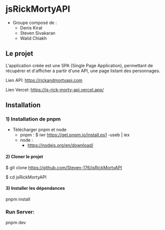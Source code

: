 # jsRickMortyAPI

- Groupe composé de :
    - Denis Kirat
    - Steven Sivakaran
    - Walid Chiakh

## Le projet

L'application créée est une SPA (Single Page Application), permettant de récupérer et d'afficher à partir d'une API, une page listant des personnages. 



Lien API: https://rickandmortyapi.com

Lien Vercel: https://js-rick-morty-api.vercel.app/

## Installation 

### 1) Installation de pnpm
- Télécharger pnpm et node
    - pnpm :
        $ iwr https://get.pnpm.io/install.ps1 -useb | iex
    - node :
        - https://nodejs.org/en/download/

#### 2) Cloner le projet 

$ git clone https://github.com/Steven-176/jsRickMortyAPI

$ cd jsRickMortyAPI

#### 3) Installer les dépendances

pnpm install 

### Run Server: 

pnpm dev
